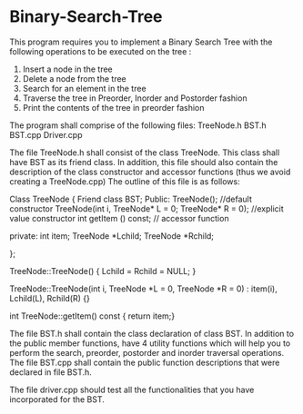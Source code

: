 # Binary-Search-Tree
This program requires you to implement a Binary Search Tree with the following operations to be executed on the tree :
1)	Insert a node in the tree
2)	Delete a node from the tree
3)	Search for an element in the tree
4)	Traverse the tree in Preorder, Inorder and Postorder fashion
5)	Print the contents of the tree in preorder fashion
 
The program shall comprise of the following files:
TreeNode.h
BST.h
BST.cpp
Driver.cpp
 
The file TreeNode.h shall consist of the class TreeNode. This class shall have BST as its friend class. In addition, this file should also contain the description of the class constructor and accessor functions (thus we avoid creating a TreeNode.cpp) The outline of this file is as follows:
 
Class TreeNode {
     	                    Friend class BST;
Public:
  TreeNode();  //default constructor
  TreeNode(int i, TreeNode* L = 0; TreeNode* R = 0); //explicit value constructor
  int getItem () const; // accessor function
 
private:
 int item;
  TreeNode *Lchild;
  TreeNode *Rchild;
 
};
 
TreeNode::TreeNode()
{
    Lchild = Rchild = NULL;
}
 
TreeNode::TreeNode(int i, TreeNode *L = 0, TreeNode *R = 0) : item(i), Lchild(L), Rchild(R)
{}
 
int TreeNode::getItem() const
{ return item;}
 
The file BST.h shall contain the class declaration of class BST. In addition to the public member functions, have 4 utility functions which will help you to perform the search, preorder, postorder and inorder traversal operations. The file BST.cpp shall contain the public function descriptions that were declared in file BST.h.
 
The file driver.cpp should test all the functionalities that you have incorporated for the BST.
